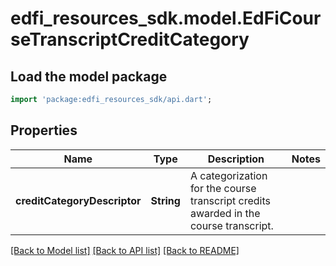 # edfi_resources_sdk.model.EdFiCourseTranscriptCreditCategory

## Load the model package
```dart
import 'package:edfi_resources_sdk/api.dart';
```

## Properties
Name | Type | Description | Notes
------------ | ------------- | ------------- | -------------
**creditCategoryDescriptor** | **String** | A categorization for the course transcript credits awarded in the course transcript. | 

[[Back to Model list]](../README.md#documentation-for-models) [[Back to API list]](../README.md#documentation-for-api-endpoints) [[Back to README]](../README.md)


